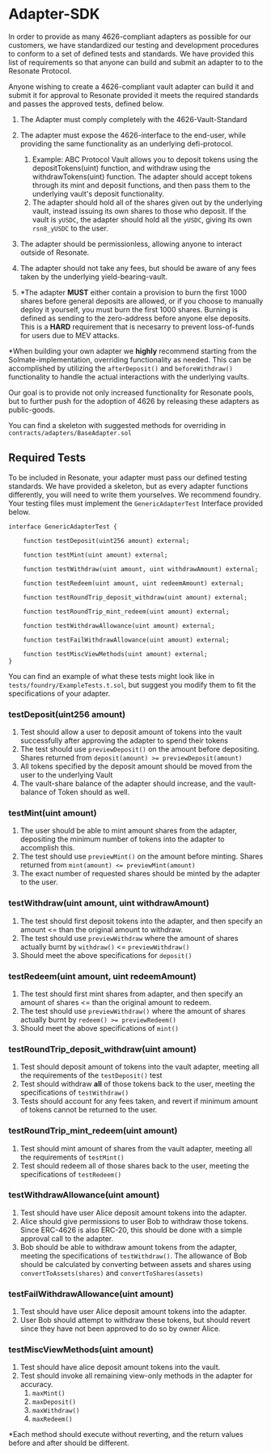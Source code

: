 # Adapter-SDK

In order to provide as many 4626-compliant adapters as possible for our customers, we have standardized our testing and development procedures to conform to a set of defined tests and standards. We have provided this list of requirements so that anyone can build and submit an adapter to to the Resonate Protocol. 

Anyone wishing to create a 4626-compliant vault adapter can build it and submit it for approval to Resonate provided it meets the required standards and passes the approved tests, defined below.

1. The Adapter must comply completely with the 4626-Vault-Standard
2. The adapter must expose the 4626-interface to the end-user, while providing the same functionality as an underlying defi-protocol.
    1. Example: ABC Protocol Vault allows you to deposit tokens using the depositTokens(uint) function, and withdraw using the withdrawTokens(uint) function. The adapter should accept tokens through its mint and deposit functions, and then pass them to the underlying vault's deposit functionality.
    2. The adapter should hold all of the shares given out by the underlying vault, instead issuing its own shares to those who deposit. If the vault is `yUSDC`, the adapter should hold all the `yUSDC`, giving its own `rsn8_yUSDC` to the user.

3. The adapter should be permissionless, allowing anyone to interact outside of Resonate.

4. The adapter should not take any fees, but should be aware of any fees taken by the underlying yield-bearing-vault.

5. *The adapter **MUST** either contain a provision to burn the first 1000 shares before general deposits are allowed, or if you choose to manually deploy it yourself, you must burn the first 1000 shares. Burning is defined as sending to the zero-address before anyone else deposits. 
This is a **HARD** requirement that is necesarry to prevent loss-of-funds for users due to MEV attacks.

*When building your own adapter we **highly** recommend starting from the Solmate-implementation, overriding functionality as needed. This can be accomplished by utilizing the `afterDeposit()` and `beforeWithdraw()` functionality to handle the actual interactions with the underlying vaults.

Our goal is to provide not only increased functionality for Resonate pools, but to further push for the adoption of 4626 by releasing these adapters as public-goods.

You can find a skeleton with suggested methods for overriding in `contracts/adapters/BaseAdapter.sol`


## Required Tests

To be included in Resonate, your adapter must pass our defined testing standards. We have provided a skeleton, but as every adapter functions differently, you will need to write them yourselves. We recommend foundry. Your testing files must implement the `GenericAdapterTest` Interface provided below.

```
interface GenericAdapterTest {

    function testDeposit(uint256 amount) external;

    function testMint(uint amount) external;

    function testWithdraw(uint amount, uint withdrawAmount) external;

    function testRedeem(uint amount, uint redeemAmount) external;

    function testRoundTrip_deposit_withdraw(uint amount) external;
    
    function testRoundTrip_mint_redeem(uint amount) external;

    function testWithdrawAllowance(uint amount) external;

    function testFailWithdrawAllowance(uint amount) external;

    function testMiscViewMethods(uint amount) external;
}
```

You can find an example of what these tests might look like in `tests/foundry/ExampleTests.t.sol`, but suggest you modify them to fit the specifications of your adapter.

### testDeposit(uint256 amount)
1. Test should allow a user to deposit amount of tokens into the vault successfully after approving the adapter to spend their tokens
3. The test should use `previewDeposit()` on the amount before depositing. Shares returned from `deposit(amount) >= previewDeposit(amount)`
3. All tokens specified by the deposit amount should be moved from the user to the underlying Vault
4. The vault-share balance of the adapter should increase, and the vault-balance of Token should as well.

### testMint(uint amount)
1. The user should be able to mint amount shares from the adapter, depositing the minimum number of tokens into the adapter to accomplish this.
2. The test should use `previewMint()` on the amount before minting. Shares returned from `mint(amount) <= previewMint(amount)`
3. The exact number of requested shares should be minted by the adapter to the user.

### testWithdraw(uint amount, uint withdrawAmount)
1. The test should first deposit tokens into the adapter, and then specify an amount <= than the original amount to withdraw.
2. The test should use `previewWithdraw` where the amount of shares actually burnt by `withdraw()` <= `previewWithdraw()`
3. Should meet the above specifications for `deposit()`

### testRedeem(uint amount, uint redeemAmount)
1. The test should first mint shares from adapter, and then specify an amount of shares <= than the original amount to redeem.
2. The test should use `previewWithdraw()` where the amount of shares actually burnt by `redeem() >= previewRedeem()`
3. Should meet the above specifications of `mint()`

### testRoundTrip_deposit_withdraw(uint amount)
1. Test should deposit amount of tokens into the vault adapter, meeting all the requirements of the `testDeposit()` test
2. Test should withdraw **all** of those tokens back to the user, meeting the specifications of `testWithdraw()`
3. Tests should account for any fees taken, and revert if minimum amount of tokens cannot be returned to the user. 

### testRoundTrip_mint_redeem(uint amount)
1. Test should mint amount of shares from the vault adapter, meeting all the requirements of `testMint()`
2. Test should redeem all of those shares back to the user, meeting the specifications of `testRedeem()`

### testWithdrawAllowance(uint amount)
1. Test should have user Alice deposit amount tokens into the adapter. 
2. Alice should give permissions to user Bob to withdraw those tokens. Since ERC-4626 is also ERC-20, this should be done with a simple approval call to the adapter.
3. Bob should be able to withdraw amount tokens from the adapter, meeting the specifications of `testWithdraw()`. The allowance of Bob should be calculated by converting between assets and shares using `convertToAssets(shares)` and `convertToShares(assets)`

### testFailWithdrawAllowance(uint amount)
1. Test should have user Alice deposit amount tokens into the adapter. 
2. User Bob should attempt to withdraw these tokens, but should revert since they have not been approved to do so by owner Alice.

### testMiscViewMethods(uint amount)
1. Test should have alice deposit amount tokens into the vault.
2. Test should invoke all remaining view-only methods in the adapter for accuracy.
    1. `maxMint()`
    2. `maxDeposit()`
    3. `maxWithdraw()`
    4. `maxRedeem()`

*Each method should execute without reverting, and the return values before and after should be different.
